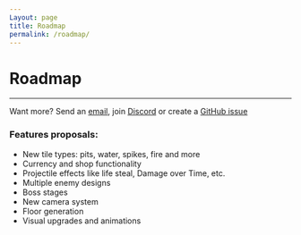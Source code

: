 ```yaml
---
Layout: page
title: Roadmap
permalink: /roadmap/
---
```


# Roadmap

***

Want more? Send an [email][mail], join [Discord][discord] or create a [GitHub issue][github-issue]

### Features proposals:

* New tile types: pits, water, spikes, fire and more
* Currency and shop functionality
* Projectile effects like life steal, Damage over Time, etc.
* Multiple enemy designs
* Boss stages
* New camera system
* Floor generation
* Visual upgrades and animations

[mail]: mailto:gracesgamesbv@gmail.com
[discord]: https://discord.gg/DBwFAES
[github-issue]: https://github.com/GracesGames/BlockBreaker2DKit/issues

